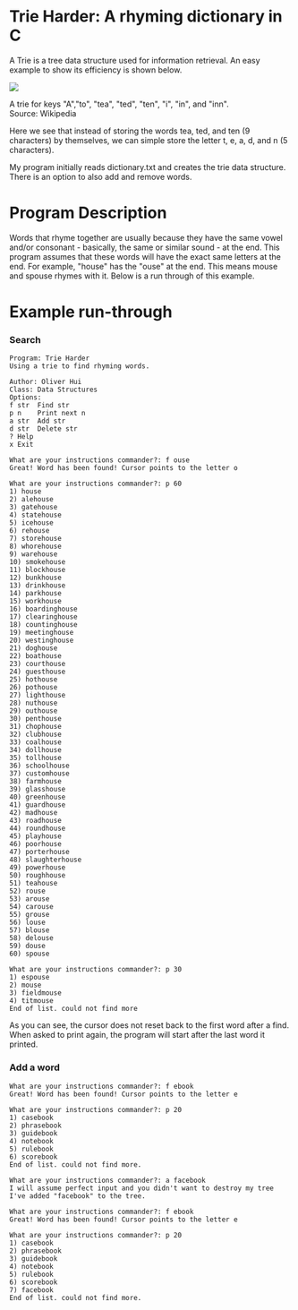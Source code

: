 Trie Harder: A rhyming dictionary in C
========

A Trie is a tree data structure used for information retrieval. An easy example to show its efficiency is shown below.

<img src = "https://upload.wikimedia.org/wikipedia/commons/thumb/b/be/Trie_example.svg/250px-Trie_example.svg.png">

A trie for keys "A","to", "tea", "ted", "ten", "i", "in", and "inn".
<br>Source: Wikipedia

Here we see that instead of storing the words tea, ted, and ten (9 characters) by themselves, we can simple store the letter t, e, a, d, and n (5 characters).

My program initially reads dictionary.txt and creates the trie data structure. There is an option to also add and remove words.

# Program Description

Words that rhyme together are usually because they have the same vowel and/or consonant - basically, the same or similar sound - at the end. This program assumes that these words will have the exact same letters at the end. For example, "house" has the "ouse" at the end. This means mouse and spouse rhymes with it. Below is a run through of this example.


# Example run-through

### Search

```
Program: Trie Harder
Using a trie to find rhyming words.

Author: Oliver Hui
Class: Data Structures
Options:
f str  Find str
p n    Print next n
a str  Add str
d str  Delete str
? Help
x Exit

What are your instructions commander?: f ouse
Great! Word has been found! Cursor points to the letter o

What are your instructions commander?: p 60
1) house
2) alehouse
3) gatehouse
4) statehouse
5) icehouse
6) rehouse
7) storehouse
8) whorehouse
9) warehouse
10) smokehouse
11) blockhouse
12) bunkhouse
13) drinkhouse
14) parkhouse
15) workhouse
16) boardinghouse
17) clearinghouse
18) countinghouse
19) meetinghouse
20) westinghouse
21) doghouse
22) boathouse
23) courthouse
24) guesthouse
25) hothouse
26) pothouse
27) lighthouse
28) nuthouse
29) outhouse
30) penthouse
31) chophouse
32) clubhouse
33) coalhouse
34) dollhouse
35) tollhouse
36) schoolhouse
37) customhouse
38) farmhouse
39) glasshouse
40) greenhouse
41) guardhouse
42) madhouse
43) roadhouse
44) roundhouse
45) playhouse
46) poorhouse
47) porterhouse
48) slaughterhouse
49) powerhouse
50) roughhouse
51) teahouse
52) rouse
53) arouse
54) carouse
55) grouse
56) louse
57) blouse
58) delouse
59) douse
60) spouse

What are your instructions commander?: p 30
1) espouse
2) mouse
3) fieldmouse
4) titmouse
End of list. could not find more
```

As you can see, the cursor does not reset back to the first word after a find. When asked to print again, the program will start after the last word it printed.

### Add a word
```
What are your instructions commander?: f ebook
Great! Word has been found! Cursor points to the letter e

What are your instructions commander?: p 20
1) casebook
2) phrasebook
3) guidebook
4) notebook
5) rulebook
6) scorebook
End of list. could not find more.

What are your instructions commander?: a facebook
I will assume perfect input and you didn't want to destroy my tree
I've added "facebook" to the tree.

What are your instructions commander?: f ebook
Great! Word has been found! Cursor points to the letter e

What are your instructions commander?: p 20
1) casebook
2) phrasebook
3) guidebook
4) notebook
5) rulebook
6) scorebook
7) facebook
End of list. could not find more.
```

